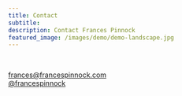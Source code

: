 ```yaml
---
title: Contact
subtitle: 
description: Contact Frances Pinnock
featured_image: /images/demo/demo-landscape.jpg
---
```

<br />
 

 
frances@francespinnock.com  
[@francespinnock](https://www.instagram.com/francespinnock/)
<br />  
<br />





 






